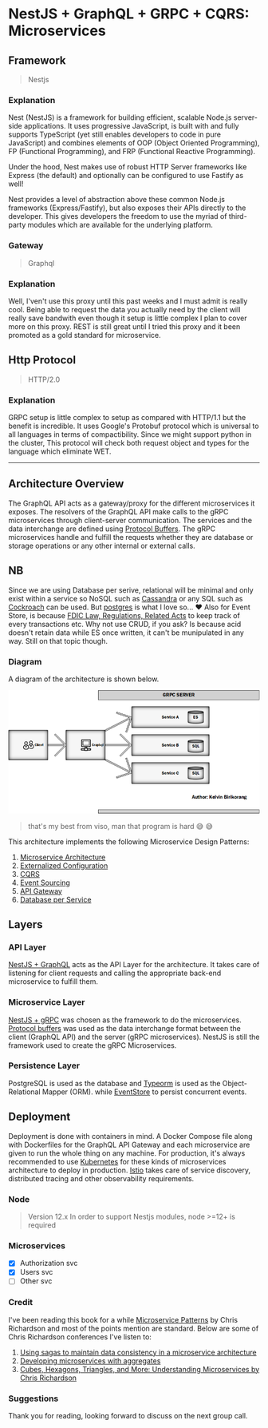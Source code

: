 # NestJS + GraphQL + GRPC + CQRS: Microservices

## Framework
> Nestjs
### Explanation
Nest (NestJS) is a framework for building efficient, scalable Node.js server-side applications. It uses progressive JavaScript, is built with and fully supports TypeScript (yet still enables developers to code in pure JavaScript) and combines elements of OOP (Object Oriented Programming), FP (Functional Programming), and FRP (Functional Reactive Programming).

Under the hood, Nest makes use of robust HTTP Server frameworks like Express (the default) and optionally can be configured to use Fastify as well!

Nest provides a level of abstraction above these common Node.js frameworks (Express/Fastify), but also exposes their APIs directly to the developer. This gives developers the freedom to use the myriad of third-party modules which are available for the underlying platform.

### Gateway
> Graphql

### Explanation
Well, I'ven't use this proxy until this past weeks and I must admit is really cool.
Being able to request the data you actually need by the client will really save bandwith
even though it setup is little complex I plan to cover more on this proxy. REST is still 
great until I tried this proxy and it been promoted as a gold standard for microservice.

## Http Protocol
> HTTP/2.0

### Explanation
GRPC setup is little complex to setup as compared with HTTP/1.1
but the benefit is incredible. It uses Google's Protobuf protocol which is 
universal to all languages in terms of compactibility. Since we might support
python in the cluster, This protocol will check both request object and types
for the language which eliminate WET.

---

## Architecture Overview
 
The GraphQL API acts as a gateway/proxy for the different microservices it exposes. The resolvers of the GraphQL API make calls to the gRPC microservices through client-server communication. The services and the data interchange are defined using [Protocol Buffers](https://developers.google.com/protocol-buffers/). The gRPC microservices handle and fulfill the requests whether they are database or storage operations or any other internal or external calls.

## NB
Since we are using Database per serive, relational will be minimal and only exist within a service so NoSQL such as [Cassandra](http://cassandra.apache.org/) or any SQL such as [Cockroach](https://www.cockroachlabs.com/) can be used. But [postgres](https://www.postgresql.org/) is what I love so... :heart:
Also for Event Store, is because [FDIC Law, Regulations, Related Acts](https://www.fdic.gov/regulations/laws/rules/6500-580.html) to keep track of every transactions etc.
Why not use CRUD, if you ask? Is because acid doesn't retain data while ES once written, it can't be munipulated in any way.
Still on that topic though.
### Diagram

A diagram of the architecture is shown below.

![Architecture Diagram](arch.png)
> that's my best from viso, man that program is hard :sweat_smile: :sweat_smile:

This architecture implements the following Microservice Design Patterns:

1. [Microservice Architecture](https://microservices.io/patterns/microservices.html)
1. [Externalized Configuration](https://microservices.io/patterns/externalized-configuration.html)
1. [CQRS](https://microservices.io/patterns/data/cqrs.html)
1. [Event Sourcing](https://microservices.io/patterns/data/event-sourcing.html)
1. [API Gateway](https://microservices.io/patterns/apigateway.html)
1. [Database per Service](https://microservices.io/patterns/data/database-per-service.html)

## Layers

### API Layer

[NestJS + GraphQL](https://nestjs.com/) acts as the API Layer for the architecture. It takes care of listening for client requests and calling the appropriate back-end microservice to fulfill them.

### Microservice Layer

[NestJS + gRPC](https://grpc.io/) was chosen as the framework to do the microservices. [Protocol buffers](https://developers.google.com/protocol-buffers/) was used as the data interchange format between the client (GraphQL API) and the server (gRPC microservices). NestJS is still the framework used to create the gRPC Microservices.

### Persistence Layer

PostgreSQL is used as the database and [Typeorm](https://typeorm.io/) is used as the Object-Relational Mapper (ORM).
while [EventStore](https://eventstore.com/) to persist concurrent events.
## Deployment

Deployment is done with containers in mind. A Docker Compose file along with Dockerfiles for the GraphQL API Gateway and each microservice are given to run the whole thing on any machine. For production, it's always recommended to use [Kubernetes](https://kubernetes.io/) for these kinds of microservices architecture to deploy in production. [Istio](https://istio.io/) takes care of service discovery, distributed tracing and other observability requirements.

### Node
> Version 12.x
In order to support Nestjs modules, node >=12+ is required

### Microservices

* [x] Authorization svc
* [x] Users svc
* [ ] Other svc

### Credit
I've been reading this book for a while [Microservice Patterns](https://microservices.io/patterns/microservices.html) by Chris Richardson and most of the points mention are standard.
Below are some of Chris Richardson conferences I've listen to:
1. [Using sagas to maintain data consistency in a microservice architecture](https://www.youtube.com/watch?v=YPbGW3Fnmbc&t=2070s)
1. [Developing microservices with aggregates](https://www.youtube.com/watch?v=7kX3fs0pWwc)
1. [Cubes, Hexagons, Triangles, and More: Understanding Microservices by Chris Richardson](https://www.youtube.com/watch?v=rMDjuXTQVkk)

### Suggestions
Thank you for reading, looking forward to discuss on the next group call.